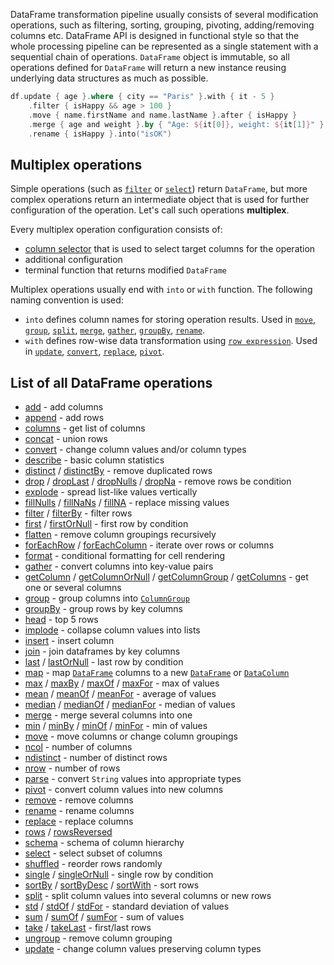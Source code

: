 [//]: # (title: Operations)

<!---IMPORT org.jetbrains.kotlinx.dataframe.samples.api.Modify-->

DataFrame transformation pipeline usually consists of several modification operations, such as filtering, sorting, grouping, pivoting, adding/removing columns etc. 
DataFrame API is designed in functional style so that the whole processing pipeline can be represented as a single statement with a sequential chain of operations.
`DataFrame` object is immutable, so all operations defined for `DataFrame` will return a new instance reusing underlying data structures as much as possible.

<!---FUN multiCallOperations-->

```kotlin
df.update { age }.where { city == "Paris" }.with { it - 5 }
    .filter { isHappy && age > 100 }
    .move { name.firstName and name.lastName }.after { isHappy }
    .merge { age and weight }.by { "Age: ${it[0]}, weight: ${it[1]}" }.into("info")
    .rename { isHappy }.into("isOK")
```

<!---END-->

## Multiplex operations

Simple operations (such as [`filter`](filter.md) or [`select`](select.md)) return `DataFrame`, but more complex operations return an intermediate object that is used for further configuration of the operation. Let's call such operations **multiplex**.

Every multiplex operation configuration consists of:
- [column selector](ColumnSelectors.md) that is used to select target columns for the operation
- additional configuration
- terminal function that returns modified `DataFrame`

Multiplex operations usually end with `into` or `with` function. The following naming convention is used:
* `into` defines column names for storing operation results. Used in [`move`](move.md), [`group`](group.md), [`split`](split.md), [`merge`](merge.md), [`gather`](gather.md), [`groupBy`](groupBy.md), [`rename`](rename.md).
* `with` defines row-wise data transformation using [`row expression`](DataRow.md#row-expressions). Used in [`update`](update.md), [`convert`](convert.md), [`replace`](replace.md), [`pivot`](pivot.md).

## List of all DataFrame operations

* [add](add.md)  - add columns
* [append](append.md) - add rows
* [columns](columns.md) - get list of columns
* [concat](concat.md) - union rows
* [convert](convert.md) - change column values and/or column types
* [describe](describe.md) - basic column statistics
* [distinct](distinct.md) / [distinctBy](distinct.md#distinctby) - remove duplicated rows
* [drop](drop.md) / [dropLast](sliceRows.md#droplast) / [dropNulls](drop.md#dropnulls) / [dropNa](drop.md#dropna) - remove rows be condition
* [explode](explode.md) - spread list-like values vertically
* [fillNulls](fill.md#fillnulls) / [fillNaNs](fill.md#fillnans) / [fillNA](fill.md#fillna) - replace missing values
* [filter](filter.md) / [filterBy](filter.md#filterby) - filter rows
* [first](first.md) / [firstOrNull](first.md#firstornull) - first row by condition
* [flatten](flatten.md) - remove column groupings recursively
* [forEachRow](iterate.md) / [forEachColumn](iterate.md) - iterate over rows or columns
* [format](format.md) - conditional formatting for cell rendering
* [gather](gather.md) - convert columns into key-value pairs 
* [getColumn](getColumn.md) / [getColumnOrNull](getColumn.md#getcolumnornull) / [getColumnGroup](getColumn.md#getcolumngroup) / [getColumns](getColumn.md#getcolumns) - get one or several columns
* [group](group.md) - group columns into [`ColumnGroup`](DataColumn.md#columngroup)
* [groupBy](groupBy.md) - group rows by key columns
* [head](head.md) - top 5 rows
* [implode](implode.md) - collapse column values into lists
* [insert](insert.md) - insert column
* [join](join.md) - join dataframes by key columns
* [last](last.md) / [lastOrNull](last.md#lastornull) - last row by condition 
* [map](map.md) - map [`DataFrame`](DataFrame.md) columns to a new [`DataFrame`](DataFrame.md) or [`DataColumn`](DataColumn.md)
* [max](minmax.md) / [maxBy](minmax.md) / [maxOf](minmax.md) / [maxFor](minmax.md) - max of values 
* [mean](mean.md) / [meanOf](mean.md) / [meanFor](mean.md) - average of values
* [median](median.md) / [medianOf](median.md) / [medianFor](median.md) - median of values
* [merge](merge.md) - merge several columns into one
* [min](minmax.md) / [minBy](minmax.md) / [minOf](minmax.md) / [minFor](minmax.md) - min of values
* [move](move.md) - move columns or change column groupings
* [ncol](ncol.md) - number of columns
* [ndistinct](ndistinct.md) - number of distinct rows 
* [nrow](nrow.md) - number of rows
* [parse](parse.md) - convert `String` values into appropriate types
* [pivot](pivot.md) - convert column values into new columns
* [remove](remove.md) - remove columns
* [rename](rename.md) - rename columns
* [replace](replace.md) - replace columns
* [rows](rows.md) / [rowsReversed](rows.md#rowsreversed)
* [schema](schema.md) - schema of column hierarchy
* [select](select.md) - select subset of columns
* [shuffled](shuffle.md) - reorder rows randomly 
* [single](single.md) / [singleOrNull](single.md#singleornull) - single row by condition
* [sortBy](sortBy.md) / [sortByDesc](sortBy.md#sortbydesc) / [sortWith](sortBy.md#sortwith) - sort rows
* [split](split.md) - split column values into several columns or new rows
* [std](std.md) / [stdOf](std.md) / [stdFor](std.md) - standard deviation of values
* [sum](sum.md) / [sumOf](sum.md) / [sumFor](sum.md) - sum of values
* [take](sliceRows.md#take) / [takeLast](sliceRows.md#takelast) - first/last rows
* [ungroup](ungroup.md) - remove column grouping
* [update](update.md) - change column values preserving column types
